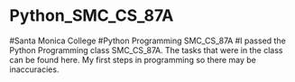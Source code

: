 # Python_SMC_CS_87A

#Santa Monica College
#Python Programming SMC_CS_87A
#I passed the Python Programming class SMC_CS_87A. The tasks that were in the class can be found here. My first steps in programming so there may be inaccuracies.
